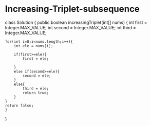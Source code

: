 # Increasing-Triplet-subsequence
class Solution {
    public boolean increasingTriplet(int[] nums) {
        int first = Integer.MAX_VALUE;
         int second = Integer.MAX_VALUE;
          int third = Integer.MAX_VALUE;

    for(int i=0;i<nums.length;i++){
        int ele = nums[i];

        if(first>=ele){
            first = ele;

        }
        else if(second>=ele){
            second = ele;
        }
        else{
            third = ele;
            return true;
        }
    }
    return false;
    }
}
